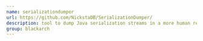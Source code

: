 ```yaml
---
name: serializationdumper
url: https://github.com/NickstaDB/SerializationDumper/
description: tool to dump Java serialization streams in a more human readable form. URL : https://github.com/NickstaDB/SerializationDumper/ Groups : blackarch blackarch-webapp blackarch-reversing
group: blackarch
---
```

